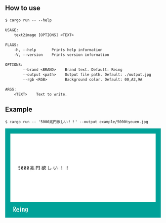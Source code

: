 ## How to use

```console
$ cargo run -- --help

USAGE:
    text2image [OPTIONS] <TEXT>

FLAGS:
    -h, --help       Prints help information
    -V, --version    Prints version information

OPTIONS:
        --brand <BRAND>    Brand text. Default: Reing
        --output <path>    Output file path. Default: ./output.jpg
        --rgb <RGB>        Background color. Default: 00,A2,9A

ARGS:
    <TEXT>    Text to write.
```

## Example

```console
$ cargo run -- '5000兆円欲しい！！' --output example/5000tyouen.jpg
```

![](./example/5000tyouen.jpg)

```console
```
